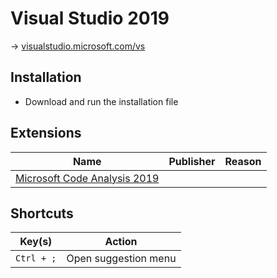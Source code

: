 # Visual Studio 2019

→ [visualstudio.microsoft.com/vs](https://visualstudio.microsoft.com/en/vs/)

## Installation

- Download and run the installation file

## Extensions

Name | Publisher | Reason
---- | --------- | ------
[Microsoft Code Analysis 2019](https://marketplace.visualstudio.com/items?itemName=VisualStudioPlatformTeam.MicrosoftCodeAnalysis2019) | |

## Shortcuts

Key(s) | Action
------ | ------
`Ctrl + ;` | Open suggestion menu
